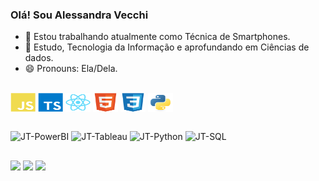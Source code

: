### Olá! Sou Alessandra Vecchi

- 🔭 Estou trabalhando atualmente como Técnica de Smartphones.
- 🌱 Estudo, Tecnologia da Informação e aprofundando em Ciências de dados.
- 😄 Pronouns: Ela/Dela.

<div style="display: inline_block"><br>
  <img align="center" alt="Ale-Js" height="30" width="40" src="https://raw.githubusercontent.com/devicons/devicon/master/icons/javascript/javascript-plain.svg">
  <img align="center" alt="Ale-Ts" height="30" width="40" src="https://raw.githubusercontent.com/devicons/devicon/master/icons/typescript/typescript-plain.svg">
  <img align="center" alt="Ale-React" height="30" width="40" src="https://raw.githubusercontent.com/devicons/devicon/master/icons/react/react-original.svg">
  <img align="center" alt="Ale-HTML" height="30" width="40" src="https://raw.githubusercontent.com/devicons/devicon/master/icons/html5/html5-original.svg">
  <img align="center" alt="Ale-CSS" height="30" width="40" src="https://raw.githubusercontent.com/devicons/devicon/master/icons/css3/css3-original.svg">
  <img align="center" alt="Ale-Python" height="30" width="40" src="https://raw.githubusercontent.com/devicons/devicon/master/icons/python/python-original.svg">
  
</div>

##


<div style="display: inline_block">
  <img align="center" alt="JT-PowerBI" height="20" width="80" src="https://img.shields.io/badge/-Power%20BI-black?style=plastic&logo=Power-BI">
  <img align="center" alt="JT-Tableau" height="20" width="80" src="https://img.shields.io/badge/-Tableau-black?style=plastic&logo=Tableau">
  <img align="center" alt="JT-Python" height="20" width="80" src="https://img.shields.io/badge/-Python-black?style=plastic-square&logo=Python">
  <img align="center" alt="JT-SQL" height="20" width="110" src="https://img.shields.io/badge/Microsoft_SQL_Server-CC2927?style=for-the-badge&logo=microsoft-sql-server&logoColor=white">

</div>
  
  
  ##
  
  
  
  <div> 
  
  <a href="https://www.instagram.com/connectcellon/" target="_blank"><img src="https://img.shields.io/badge/-Instagram-%23E4405F?style=for-the-badge&logo=instagram&logoColor=white" target="_blank"></a>
 	<a href = "mailto:alessandravecchi52@gmail.com"><img src="https://img.shields.io/badge/-Gmail-%23333?style=for-the-badge&logo=gmail&logoColor=white" target="_blank"></a>
  <a href="https:https:https://www.linkedin.com/in/alessandra-vecchi-b7183a21b/" target="_blank"><img src="https://img.shields.io/badge/-LinkedIn-%230077B5?style=for-the-badge&logo=linkedin&logoColor=white" target="_blank"></a> 
  
</div>
